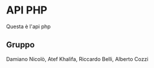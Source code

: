 # API PHP
Questa è l'api php

## Gruppo
Damiano Nicolò, Atef Khalifa, Riccardo Belli, Alberto Cozzi
